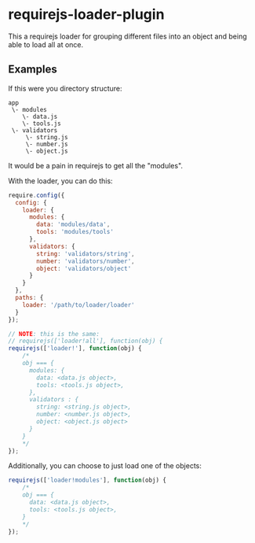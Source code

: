 # requirejs-loader-plugin

This a requirejs loader for grouping different files into an object and being able to load all at once.

## Examples

If this were you directory structure:

```
app
 \- modules
    \- data.js
    \- tools.js
 \- validators
     \- string.js
     \- number.js
     \- object.js
```

It would be a pain in requirejs to get all the "modules".

With the loader, you can do this:

```js
require.config({
  config: {
    loader: {
      modules: {
        data: 'modules/data',
        tools: 'modules/tools'
      },
      validators: {
        string: 'validators/string',
        number: 'validators/number',
        object: 'validators/object'
      }
    }
  },
  paths: {
    loader: '/path/to/loader/loader'
  }
});

// NOTE: this is the same:
// requirejs(['loader!all'], function(obj) {
requirejs(['loader!'], function(obj) {
    /*
    obj === {
      modules: {
        data: <data.js object>,
        tools: <tools.js object>,
      },
      validators : {
        string: <string.js object>,
        number: <number.js object>,
        object: <object.js object>
      }
    }
    */
});
```

Additionally, you can choose to just load one of the objects:

```js
requirejs(['loader!modules'], function(obj) {
    /*
    obj === {
      data: <data.js object>,
      tools: <tools.js object>,
    }
    */
});
```
